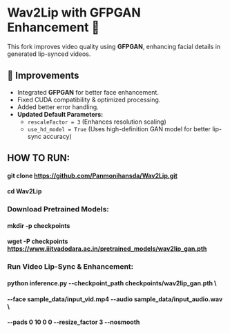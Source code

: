 # Wav2Lip with GFPGAN Enhancement 🚀

This fork improves video quality using **GFPGAN**, enhancing facial details in generated lip-synced videos.

## 🔹 Improvements
- Integrated **GFPGAN** for better face enhancement.
- Fixed CUDA compatibility & optimized processing.
- Added better error handling.
- **Updated Default Parameters:**
  - `rescaleFactor = 3` (Enhances resolution scaling)
  - `use_hd_model = True` (Uses high-definition GAN model for better lip-sync accuracy)

## HOW TO RUN:
#### git clone https://github.com/Panmonihansda/Wav2Lip.git
#### cd Wav2Lip

### Download Pretrained Models:
#### mkdir -p checkpoints
#### wget -P checkpoints https://www.iiitvadodara.ac.in/pretrained_models/wav2lip_gan.pth

### Run Video Lip-Sync & Enhancement:
#### python inference.py --checkpoint_path checkpoints/wav2lip_gan.pth \
#### --face sample_data/input_vid.mp4 --audio sample_data/input_audio.wav \
#### --pads 0 10 0 0 --resize_factor 3 --nosmooth










